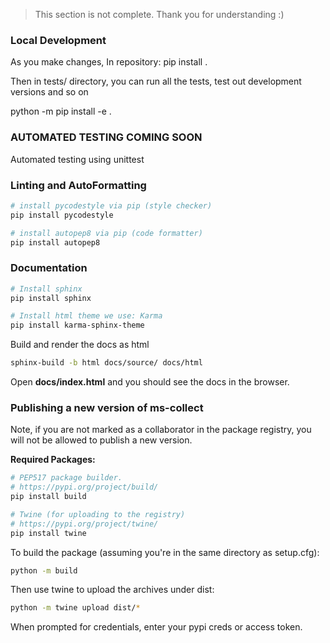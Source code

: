 > This section is not complete. Thank you for understanding :)

### Local Development
As you make changes, In repository:
pip install .

Then in tests/ directory, you can run all the tests, test out development versions and so on

python -m pip install -e .

### AUTOMATED TESTING COMING SOON
Automated testing using unittest

### Linting and AutoFormatting
```sh
# install pycodestyle via pip (style checker)
pip install pycodestyle

# install autopep8 via pip (code formatter)
pip install autopep8
```

### Documentation
```sh
# Install sphinx
pip install sphinx

# Install html theme we use: Karma
pip install karma-sphinx-theme
```

Build and render the docs as html
```sh
sphinx-build -b html docs/source/ docs/html
```

Open **docs/index.html** and you should see the docs in the browser.


### Publishing a new version of ms-collect
Note, if you are not marked as a collaborator in the package registry, you will not be allowed to
publish a new version.

**Required Packages:**
```sh
# PEP517 package builder.
# https://pypi.org/project/build/
pip install build

# Twine (for uploading to the registry)
# https://pypi.org/project/twine/
pip install twine
```

To build the package (assuming you're in the same directory as setup.cfg):
```sh
python -m build
```

Then use twine to upload the archives under dist:
```sh
python -m twine upload dist/*
```

When prompted for credentials, enter your pypi creds or access token.
